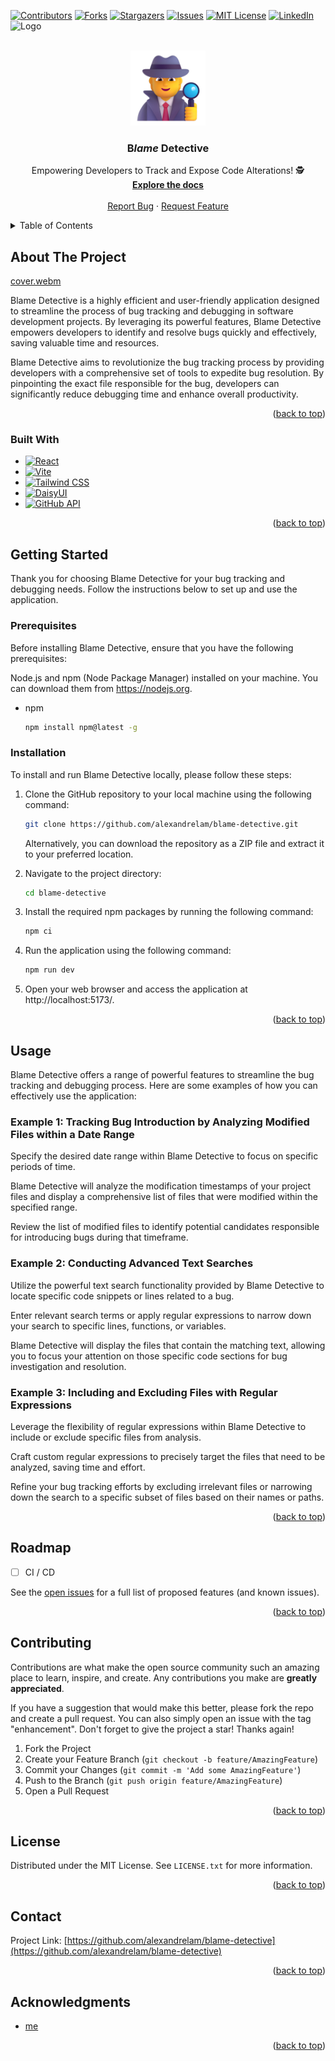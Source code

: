 <!-- Improved compatibility of back to top link: See: https://github.com/othneildrew/Best-README-Template/pull/73 -->

<a name="readme-top"></a>

<!--
*** Thanks for checking out the Best-README-Template. If you have a suggestion
*** that would make this better, please fork the repo and create a pull request
*** or simply open an issue with the tag "enhancement".
*** Don't forget to give the project a star!
*** Thanks again! Now go create something AMAZING! :D
-->

<!-- PROJECT SHIELDS -->
<!--
*** I'm using markdown "reference style" links for readability.
*** Reference links are enclosed in brackets [ ] instead of parentheses ( ).
*** See the bottom of this document for the declaration of the reference variables
*** for contributors-url, forks-url, etc. This is an optional, concise syntax you may use.
*** https://www.markdownguide.org/basic-syntax/#reference-style-links
-->

[![Contributors][contributors-shield]][contributors-url]
[![Forks][forks-shield]][forks-url]
[![Stargazers][stars-shield]][stars-url]
[![Issues][issues-shield]][issues-url]
[![MIT License][license-shield]][license-url]
[![LinkedIn][linkedin-shield]][linkedin-url]
<img src="https://github.com/alexandrelam/blame-detective/assets/25727549/79fa934c-66a9-4f62-a277-01a02fc2bd44" alt="Logo" height="35">

<!-- PROJECT LOGO -->
<br />
<div align="center">
  <a href="https://github.com/alexandrelam/blame-detective">
    <img src="public/detective.png" alt="Logo" width="120" height="120">
  </a>

<h3 align="center">B<i>lame</i> Detective</h3>

  <p align="center">
    Empowering Developers to Track and Expose Code Alterations! 🕵️
    <br />
    <a href="https://github.com/alexandrelam/blame-detective"><strong>Explore the docs </strong></a>
    <br />
    <br />
    <a href="https://github.com/alexandrelam/blame-detective/issues">Report Bug</a>
    ·
    <a href="https://github.com/alexandrelam/blame-detective/issues">Request Feature</a>
  </p>
</div>

<!-- TABLE OF CONTENTS -->
<details>
  <summary>Table of Contents</summary>
  <ol>
    <li>
      <a href="#about-the-project">About The Project</a>
      <ul>
        <li><a href="#built-with">Built With</a></li>
      </ul>
    </li>
    <li>
      <a href="#getting-started">Getting Started</a>
      <ul>
        <li><a href="#prerequisites">Prerequisites</a></li>
        <li><a href="#installation">Installation</a></li>
      </ul>
    </li>
    <li><a href="#usage">Usage</a></li>
    <li><a href="#roadmap">Roadmap</a></li>
    <li><a href="#contributing">Contributing</a></li>
    <li><a href="#license">License</a></li>
    <li><a href="#contact">Contact</a></li>
    <li><a href="#acknowledgments">Acknowledgments</a></li>
  </ol>
</details>

<!-- ABOUT THE PROJECT -->

## About The Project

[cover.webm](https://github.com/alexandrelam/blame-detective/assets/25727549/10a217db-7ca7-4b51-8f2c-58bc18c80f1d)

Blame Detective is a highly efficient and user-friendly application designed to streamline the process of bug tracking and debugging in software development projects. By leveraging its powerful features, Blame Detective empowers developers to identify and resolve bugs quickly and effectively, saving valuable time and resources.

Blame Detective aims to revolutionize the bug tracking process by providing developers with a comprehensive set of tools to expedite bug resolution. By pinpointing the exact file responsible for the bug, developers can significantly reduce debugging time and enhance overall productivity.

<p align="right">(<a href="#readme-top">back to top</a>)</p>

### Built With

- [![React][React.js]][React-url]
- [![Vite](https://img.shields.io/badge/Vite-2.6.0-646CFF?style=for-the-badge&logo=vite&logoColor=white)](https://vitejs.dev/)
- [![Tailwind CSS](https://img.shields.io/badge/Tailwind%20CSS-2.2.19-38B2AC?style=for-the-badge&logo=tailwind-css&logoColor=white)](https://tailwindcss.com/)
- [![DaisyUI](https://img.shields.io/badge/DaisyUI-1.11.0-FB8C00?style=for-the-badge&logo=tailwind-css&logoColor=white)](https://daisyui.com/)
- [![GitHub API](https://img.shields.io/badge/GitHub%20API-v3-181717?style=for-the-badge&logo=github&logoColor=white)](https://docs.github.com/en/rest)

<p align="right">(<a href="#readme-top">back to top</a>)</p>

<!-- GETTING STARTED -->

## Getting Started

Thank you for choosing Blame Detective for your bug tracking and debugging needs. Follow the instructions below to set up and use the application.

### Prerequisites

Before installing Blame Detective, ensure that you have the following prerequisites:

Node.js and npm (Node Package Manager) installed on your machine. You can download them from https://nodejs.org.

- npm
  ```sh
  npm install npm@latest -g
  ```

### Installation

To install and run Blame Detective locally, please follow these steps:

1. Clone the GitHub repository to your local machine using the following command:

   ```sh
   git clone https://github.com/alexandrelam/blame-detective.git
   ```

   Alternatively, you can download the repository as a ZIP file and extract it to your preferred location.

2. Navigate to the project directory:

   ```sh
   cd blame-detective
   ```

3. Install the required npm packages by running the following command:

   ```sh
   npm ci
   ```

4. Run the application using the following command:

   ```sh
   npm run dev
   ```

5. Open your web browser and access the application at http://localhost:5173/.

<p align="right">(<a href="#readme-top">back to top</a>)</p>

<!-- USAGE EXAMPLES -->

## Usage

Blame Detective offers a range of powerful features to streamline the bug tracking and debugging process. Here are some examples of how you can effectively use the application:

### Example 1: Tracking Bug Introduction by Analyzing Modified Files within a Date Range

Specify the desired date range within Blame Detective to focus on specific periods of time.

Blame Detective will analyze the modification timestamps of your project files and display a comprehensive list of files that were modified within the specified range.

Review the list of modified files to identify potential candidates responsible for introducing bugs during that timeframe.

### Example 2: Conducting Advanced Text Searches

Utilize the powerful text search functionality provided by Blame Detective to locate specific code snippets or lines related to a bug.

Enter relevant search terms or apply regular expressions to narrow down your search to specific lines, functions, or variables.

Blame Detective will display the files that contain the matching text, allowing you to focus your attention on those specific code sections for bug investigation and resolution.

### Example 3: Including and Excluding Files with Regular Expressions

Leverage the flexibility of regular expressions within Blame Detective to include or exclude specific files from analysis.

Craft custom regular expressions to precisely target the files that need to be analyzed, saving time and effort.

Refine your bug tracking efforts by excluding irrelevant files or narrowing down the search to a specific subset of files based on their names or paths.

<p align="right">(<a href="#readme-top">back to top</a>)</p>

<!-- ROADMAP -->

## Roadmap

- [ ] CI / CD

See the [open issues](https://github.com/alexandrelam/blame-detective/issues) for a full list of proposed features (and known issues).

<p align="right">(<a href="#readme-top">back to top</a>)</p>

<!-- CONTRIBUTING -->

## Contributing

Contributions are what make the open source community such an amazing place to learn, inspire, and create. Any contributions you make are **greatly appreciated**.

If you have a suggestion that would make this better, please fork the repo and create a pull request. You can also simply open an issue with the tag "enhancement".
Don't forget to give the project a star! Thanks again!

1. Fork the Project
2. Create your Feature Branch (`git checkout -b feature/AmazingFeature`)
3. Commit your Changes (`git commit -m 'Add some AmazingFeature'`)
4. Push to the Branch (`git push origin feature/AmazingFeature`)
5. Open a Pull Request

<p align="right">(<a href="#readme-top">back to top</a>)</p>

<!-- LICENSE -->

## License

Distributed under the MIT License. See `LICENSE.txt` for more information.

<p align="right">(<a href="#readme-top">back to top</a>)</p>

<!-- CONTACT -->

## Contact

Project Link: [https://github.com/alexandrelam/blame-detective](https://github.com/alexandrelam/blame-detective)

<p align="right">(<a href="#readme-top">back to top</a>)</p>

<!-- ACKNOWLEDGMENTS -->

## Acknowledgments

- [me](https://github.com/alexandrelam/blame-detective)

<p align="right">(<a href="#readme-top">back to top</a>)</p>

<!-- MARKDOWN LINKS & IMAGES -->
<!-- https://www.markdownguide.org/basic-syntax/#reference-style-links -->

[contributors-shield]: https://img.shields.io/github/contributors/alexandrelam/blame-detective.svg?style=for-the-badge
[contributors-url]: https://github.com/alexandrelam/blame-detective/graphs/contributors
[forks-shield]: https://img.shields.io/github/forks/alexandrelam/blame-detective.svg?style=for-the-badge
[forks-url]: https://github.com/alexandrelam/blame-detective/network/members
[stars-shield]: https://img.shields.io/github/stars/alexandrelam/blame-detective.svg?style=for-the-badge
[stars-url]: https://github.com/alexandrelam/blame-detective/stargazers
[issues-shield]: https://img.shields.io/github/issues/alexandrelam/blame-detective.svg?style=for-the-badge
[issues-url]: https://github.com/alexandrelam/blame-detective/issues
[license-shield]: https://img.shields.io/github/license/alexandrelam/blame-detective.svg?style=for-the-badge
[license-url]: https://github.com/alexandrelam/blame-detective/blob/master/LICENSE.txt
[linkedin-shield]: https://img.shields.io/badge/-LinkedIn-black.svg?style=for-the-badge&logo=linkedin&colorB=555
[linkedin-url]: https://www.linkedin.com/in/alexandre-lam-74787b191/
[React.js]: https://img.shields.io/badge/React-20232A?style=for-the-badge&logo=react&logoColor=61DAFB
[React-url]: https://reactjs.org/
